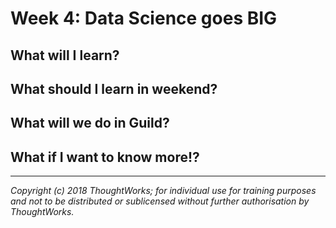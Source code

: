 # Week 4: Data Science goes BIG

## What will I learn?

## What should I learn in weekend?

## What will we do in Guild?

## What if I want to know more!?

---

*Copyright (c) 2018 ThoughtWorks; for individual use for training purposes and not to be distributed or sublicensed without further authorisation by ThoughtWorks.*


